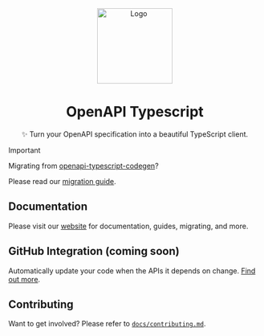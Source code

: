 <div align="center">
    <img width="150" height="150" src="https://heyapi.vercel.app/logo.png" alt="Logo">
    <h1 align="center"><b>OpenAPI Typescript</b></h1>
    <p align="center">✨ Turn your OpenAPI specification into a beautiful TypeScript client.</p>
</div>

> [!IMPORTANT]
> Migrating from [openapi-typescript-codegen](https://github.com/ferdikoomen/openapi-typescript-codegen)?
>
> Please read our [migration guide](https://heyapi.vercel.app/openapi-ts/migrating.html#openapi-typescript-codegen).

## Documentation

Please visit our [website](https://heyapi.vercel.app/) for documentation, guides, migrating, and more.

## GitHub Integration (coming soon)

Automatically update your code when the APIs it depends on change. [Find out more](https://heyapi.vercel.app/openapi-ts/integrations.html).

## Contributing

Want to get involved? Please refer to [`docs/contributing.md`](./docs/contributing.md).
